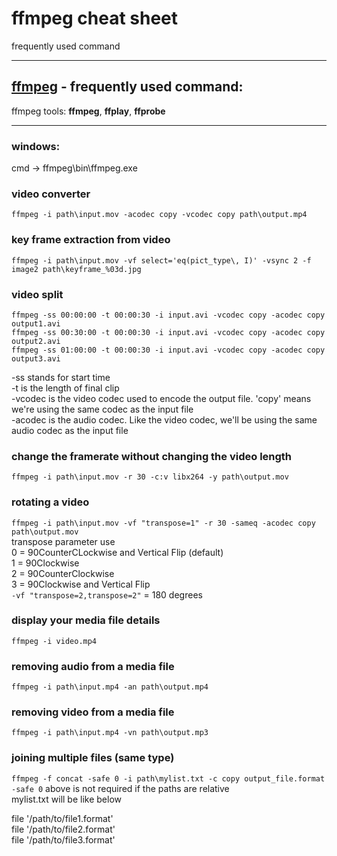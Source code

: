 # ffmpeg cheat sheet
frequently used command

***

## [ffmpeg](https://www.ffmpeg.org/)  - frequently used command:
ffmpeg tools: **ffmpeg**, **ffplay**, **ffprobe**

***

### windows: 
cmd -> ffmpeg\bin\ffmpeg.exe

### video converter
`ffmpeg -i path\input.mov -acodec copy -vcodec copy path\output.mp4`

### key frame extraction from video
`ffmpeg -i path\input.mov -vf select='eq(pict_type\, I)' -vsync 2 -f image2 path\keyframe_%03d.jpg`

### video split
`ffmpeg -ss 00:00:00 -t 00:00:30 -i input.avi -vcodec copy -acodec copy output1.avi`\
`ffmpeg -ss 00:30:00 -t 00:00:30 -i input.avi -vcodec copy -acodec copy output2.avi`\
`ffmpeg -ss 01:00:00 -t 00:00:30 -i input.avi -vcodec copy -acodec copy output3.avi`

-ss stands for start time\
-t is the length of final clip\
-vcodec is the video codec used to encode the output file. 'copy' means we're using the same codec as the input file\
-acodec is the audio codec. Like the video codec, we'll be using the same audio codec as the input file

### change the framerate without changing the video length
`ffmpeg -i path\input.mov -r 30 -c:v libx264 -y path\output.mov`

### rotating a video
`ffmpeg -i path\input.mov -vf "transpose=1" -r 30 -sameq -acodec copy path\output.mov`  
transpose parameter use  
0 = 90CounterCLockwise and Vertical Flip (default)  
1 = 90Clockwise  
2 = 90CounterClockwise  
3 = 90Clockwise and Vertical Flip  
`-vf "transpose=2,transpose=2"` = 180 degrees  

### display your media file details
`ffmpeg -i video.mp4`  

### removing audio from a media file
`ffmpeg -i path\input.mp4 -an path\output.mp4`  

### removing video from a media file
`ffmpeg -i path\input.mp4 -vn path\output.mp3`  

### joining multiple files (same type) 
`ffmpeg -f concat -safe 0 -i path\mylist.txt -c copy output_file.format`  
`-safe 0` above is not required if the paths are relative  
mylist.txt will be like below  

file '/path/to/file1.format'  
file '/path/to/file2.format'  
file '/path/to/file3.format'    
